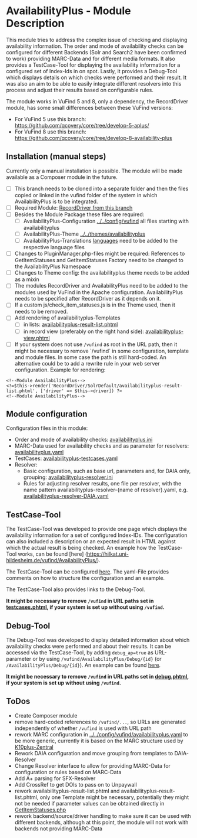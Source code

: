 # AvailabilityPlus - Module Description

This module tries to address the complex issue of checking and displaying availability information. The order and mode of availability checks can be configured for different Backends (Solr and Search2 have been confirmed to work) providing MARC-Data and for different media formats. It also provides a TestCase-Tool for displaying the availability information for a configured set of Index-Ids in on spot. Lastly, it provides a Debug-Tool which displays details on which checks were performed and their result. It was also an aim to be able to easily integrate different resolvers into this process and adjust their results based on configurable rules.

The module works in VuFind 5 and 8, only a dependency, the RecordDriver module, has some small differences between these VuFind versions:
- For VuFind 5 use this branch: https://github.com/qcovery/core/tree/develop-5-aplus/
- For VuFind 8 use this branch: https://github.com/qcovery/core/tree/develop-8-availability-plus

## Installation (manual steps)

Currently only a manual installation is possible. The module will be made available as a Composer module in the future. 

- [ ] This branch needs to be cloned into a separate folder and then the files copied or linked in the vufind folder of the system in which AvailabilityPlus is to be integrated. 
- [ ] Required Module: [RecordDriver from this branch](../RecordDriver)
- [ ] Besides the Module Package these files are required:
  - [ ] AvailabilityPlus-Configuration [../../config/vufind](../../config/vufind) all files starting with availabilityplus
  - [ ] AvailabilityPlus-Theme [../../themes/availabilityplus](../../themes/availabilityplus)
  - [ ] AvailabilityPlus-Translations [languages](languages/) need to be added to the respective language files
- [ ] Changes to PluginManager.php-files might be required: References to GetItemStatuses and GetItemStatuses Factory need to be changed to the AvailabilityPlus Namespace
- [ ] Changes to Theme config: the availabilityplus theme needs to be added as a mixin
- [ ] The modules RecordDriver and AvailabilityPlus need to be added to the modules used by VuFind in the Apache configuration. AvailabilityPlus needs to be specified after RecordDriver as it depends on it. 
- [ ] If a custom js/check_item_statuses.js is in the Theme used, then it needs to be removed.
- [ ] Add rendering of availabilityplus-Templates
  - [ ] in lists: [availabilityplus-result-list.phtml](../../themes/availabilityplus/templates/RecordDriver/SolrDefault/availabilityplus-result-list.phtml)
  - [ ] in record view (preferably on the right hand side): [availabilityplus-view.phtml](../themes/availabilityplus/templates/record/availabilityplus-view.phtml)
- [ ] If your system does not use `/vufind` as root in the URL path, then it might be necessary to remove `/vufind´ in some configuration, template and module files. In some case the path is still hard-coded. An alternative could be to add a rewrite rule in your web server configuration.
Example for rendering:
```
<!--Module AvailabilityPlus-->
<?=$this->render('RecordDriver/SolrDefault/availabilityplus-result-list.phtml', ['driver' => $this->driver]) ?>
<!--Module AvailabilityPlus-->
```

## Module configuration
Configuration files in this module:
- Order and mode of availability checks: [availabilityplus.ini](../../config/vufind/availabilityplus.ini)
- MARC-Data used for availability checks and as parameter for resolvers: [availabilityplus.yaml](../../config/vufind/availabilityplus.yaml)
- TestCases: [availabilityplus-testcases.yaml](../../config/vufind/availabilityplus-testcases.yaml)
- Resolver:
  - Basic configuration, such as base url, parameters and, for DAIA only, grouping: [availabilityplus-resolver.ini](../../config/vufind/availabilityplus-resolver.ini)
  - Rules for adjusting resolver results, one file per resolver, with the name pattern availabilityplus-resolver-{name of resolver}.yaml, e.g. [availabilityplus-resolver-DAIA.yaml](../../config/vufind/availabilityplus-resolver-DAIA.yaml)

## TestCase-Tool

The TestCase-Tool was developed to provide one page which displays the availability information for a set of configured Index-IDs. The configuration can also included a description or an expected result in HTML against which the actual result is being checked. An example how the TestCase-Tool works, can be found [here] (https://hilkat.uni-hildesheim.de/vufind/AvailabilityPlus/).

The TestCase-Tool can be configured [here](../../config/vufind/availabilityplus-testcases.yaml). The yaml-File provides comments on how to structure the configuration and an example.

The TestCase-Tool also provides links to the Debug-Tool. 

**It might be necessary to remove `/vufind` in URL paths set in [testcases.phtml](../../themes/availabilityplus/templates/availabilityplus/testcases.phtml), if your system is set up without using `/vufind`.**

## Debug-Tool

The Debug-Tool was developed to display detailed information about which availability checks were performed and about their results. It can be accessed via the TestCase-Tool, by adding `debug_ap=true` as URL-parameter or by using `/vufind/AvailabilityPlus/Debug/{id}` (or `/AvailabilityPlus/Debug/{id}`). An example can be found [here](https://hilkat.uni-hildesheim.de/vufind/AvailabilityPlus/Debug/389600296?list=1&driver=Solr).

**It might be necessary to remove `/vufind` in URL paths set in [debug.phtml](../../themes/availabilityplus/templates/availabilityplus/debug.phtml), if your system is set up without using `/vufind`.**

## ToDos
- Create Composer module
- remove hard-coded references to `/vufind/...`, so URLs are generated independently of whether `/vufind` is used with URL path
- rework MARC configuration in [../../config/vufind/availabilityplus.yaml](../../config/vufind/availabilityplus.yaml) to be more generic, currently it is based on the MARC structure used by [K10plus-Zentral](https://github.com/gbv/findex-config/tree/master/SolrCloud)
- Rework DAIA configuration and move grouping from templates to DAIA-Resolver
- Change Resolver interface to allow for providing MARC-Data for configuration or rules based on MARC-Data
- Add A+ parsing for SFX-Resolver
- Add CrossRef to get DOIs to pass on to Unpaywall
- rework availabilityplus-result-list.phtml and availabilityplus-result-list.phtml, only one Template might be necessary, potentially they might not be needed if parameter values can be obtained directly in [GetItemStatuses.php](src/AvailabilityPlus/AjaxHandler/GetItemStatuses.php#L94)
- rework backend/source/driver handling to make sure it can be used with different backends, although at this point, the module will not work with backends not providing MARC-Data
